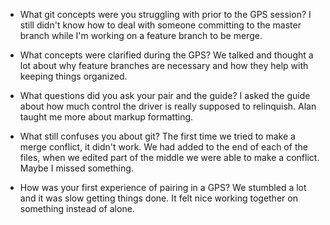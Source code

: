 - What git concepts were you struggling with prior to the GPS session?
  I still didn't know how to deal with someone committing to the master branch while I'm working on a feature branch to be merge.

- What concepts were clarified during the GPS?
  We talked and thought a lot about why feature branches are necessary and how they help with keeping things organized.

- What questions did you ask your pair and the guide?
  I asked the guide about how much control the driver is really supposed to relinquish. Alan taught me more about markup formatting.

- What still confuses you about git?
  The first time we tried to make a merge conflict, it didn't work. We had added to the end of each of the files, when we edited part of the middle we were able to make a conflict. Maybe I missed something.

- How was your first experience of pairing in a GPS?
  We stumbled a lot and it was slow getting things done. It felt nice working together on something instead of alone.